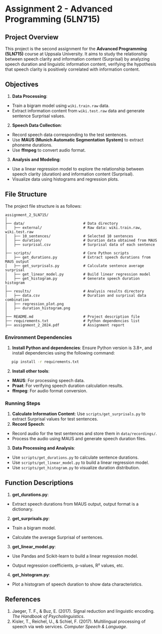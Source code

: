 # **Assignment 2 - Advanced Programming (5LN715)**

## **Project Overview**

This project is the second assignment for the **Advanced Programming (5LN715)** course at Uppsala University. It aims to study the relationship between speech clarity and information content (Surprisal) by analyzing speech duration and linguistic information content, verifying the hypothesis that speech clarity is positively correlated with information content.

## **Objectives**

1. **Data Processing**:
* Train a bigram model using `wiki.train.raw` data.
* Extract information content from `wiki.test.raw` data and generate sentence Surprisal values.
2. **Speech Data Collection**:
* Record speech data corresponding to the test sentences.
* Use **MAUS (Munich Automatic Segmentation System)** to extract phoneme durations.
* Use **ffmpeg** to convert audio format.
3. **Analysis and Modeling**:
* Use a linear regression model to explore the relationship between speech clarity (duration) and information content (Surprisal).
* Visualize data using histograms and regression plots.

## **File Structure**

The project file structure is as follows:

```plaintext
assignment_2_5LN715/
│
├── data/                           # Data directory
│   ├── external/                   # Raw data: wiki.train.raw, wiki.test.raw
│   ├── 10_sentences/               # Selected 10 sentences
│   ├── duration/                   # Duration data obtained from MAUS
│   ├── surprisal.csv               # Surprisal data of each sentence
│
├── scripts/                        # Core Python scripts
│   ├── get_durations.py            # Extract speech durations from MAUS output
│   ├── get_surprisals.py           # Calculate sentence average surprisal
│   ├── get_linear_model.py         # Build linear regression model
│   ├── get_histogram.py            # Generate speech duration histogram
│
├── results/                        # Analysis results directory
│   ├── data.csv                    # Duration and surprisal data combination
│   ├── regression_plot.png 
│   ├── duration_histogram.png
│
├── README.md                       # Project description file
├── requirements.txt                # Python dependencies list
├── assignment_2_2024.pdf           # Assignment report
```

### **Environment Dependencies**

1. **Install Python and dependencies**:
   Ensure Python version is 3.8+, and install dependencies using the following command:

```bash
   pip install -r requirements.txt
```

2. **Install other tools**:
* **MAUS**: For processing speech data.
* **Praat**: For verifying speech duration calculation results.
* **ffmpeg**: For audio format conversion.

### **Running Steps**

1. **Calculate Information Content**:
   Use `scripts/get_surprisals.py` to extract Surprisal values for test sentences.
2. **Record Speech**:
* Record audio for the test sentences and store them in `data/recordings/`.
* Process the audio using MAUS and generate speech duration files.
3. **Data Processing and Analysis**:
* Use `scripts/get_durations.py` to calculate sentence durations.
* Use `scripts/get_linear_model.py` to build a linear regression model.
* Use `scripts/get_histogram.py` to visualize duration distribution.

## **Function Descriptions**

1. **get_durations.py**:
* Extract speech durations from MAUS output, output format is a dictionary.
2. **get_surprisals.py**:
* Train a bigram model.

* Calculate the average Surprisal of sentences.
3. **get_linear_model.py**:
* Use Pandas and Scikit-learn to build a linear regression model.

* Output regression coefficients, p-values, R² values, etc.
4. **get_histogram.py**:
* Plot a histogram of speech duration to show data characteristics.

## **References**

1. Jaeger, T. F., & Buz, E. (2017). Signal reduction and linguistic encoding. *The Handbook of Psycholinguistics*.
2. Kisler, T., Reichel, U., & Schiel, F. (2017). Multilingual processing of speech via web services. *Computer Speech & Language*.

